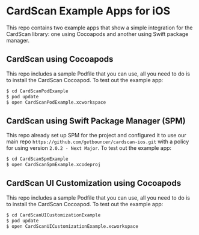 # CardScan Example Apps for iOS

This repo contains two example apps that show a simple integration for the CardScan library: one using Cocoapods and another using Swift package manager.

## CardScan using Cocoapods

This repo includes a sample Podfile that you can use, all you need to do is to install the CardScan Cocoapod. To test out the example app:

```bash
$ cd CardScanPodExample
$ pod update
$ open CardScanPodExample.xcworkspace
```

## CardScan using Swift Package Manager (SPM)

This repo already set up SPM for the project and configured it to use our main repo `https://github.com/getbouncer/cardscan-ios.git` with a policy for using version `2.0.2 - Next Major`. To test out the example app:

```bash
$ cd CardScanSpmExample
$ open CardScanSpmExample.xcodeproj
```

## CardScan UI Customization using Cocoapods

This repo includes a sample Podfile that you can use, all you need to do is to install the CardScan Cocoapod. To test out the example app:

```bash
$ cd CardScanUICustomizationExample
$ pod update
$ open CardScanUICustomizationExample.xcworkspace
```
